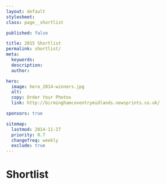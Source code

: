 ```yaml
---
layout: default
stylesheet:
class: page__shortlist

published: false

title: 2015 Shortlist
permalink: shortlist/
meta:
  keywords:
  description:
  author:

hero:
  image: hero_2014-winners.jpg
  alt:
  copy: Order Your Photos
  link: http://birminghamcoventrymidlands.newsprints.co.uk/

sponsors: true

sitemap:
  lastmod: 2014-11-27
  priority: 0.7
  changefreq: weekly
  exclude: true
---
```



# Shortlist
